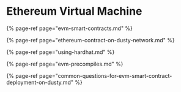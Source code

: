 # Ethereum Virtual Machine



{% page-ref page="evm-smart-contracts.md" %}

{% page-ref page="ethereum-contract-on-dusty-network.md" %}

{% page-ref page="using-hardhat.md" %}

{% page-ref page="evm-precompiles.md" %}

{% page-ref page="common-questions-for-evm-smart-contract-deployment-on-dusty.md" %}



